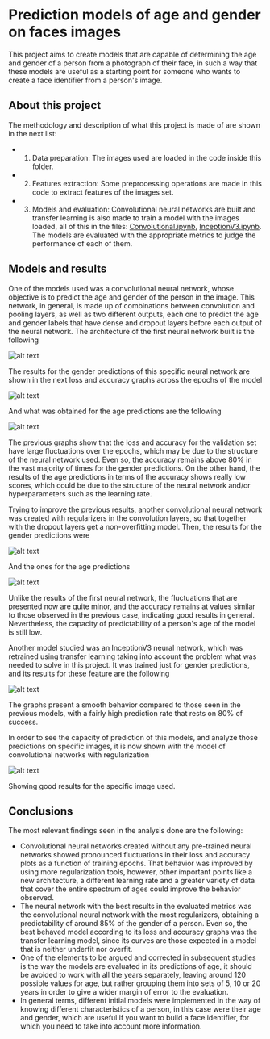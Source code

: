 # Prediction models of age and gender on faces images

This project aims to create models that are capable of determining the age and gender of a person from a photograph of their face, in such a way that these models are useful as a starting point for someone who wants to create a face identifier from a person's image.

## About this project

The methodology and description of what this project is made of are shown in the next list:

* 1. Data preparation: The images used are loaded in the code inside this folder.
* 2. Features extraction: Some preprocessing operations are made in this code to extract features of the images set.
* 3. Models and evaluation: Convolutional neural networks are built and transfer learning is also made to train a model with the images loaded, all of this in the files: [Convolutional.ipynb](https://github.com/cagutierrezgu/My_Portfolio/blob/e1cda73b1c671396eaa298fefdb30352f91c9488/Faces%20and%20gender%20prediction/3.%20Models%20and%20evaluation/1.%20Convolutional.ipynb), [InceptionV3.ipynb](https://github.com/cagutierrezgu/My_Portfolio/blob/e1cda73b1c671396eaa298fefdb30352f91c9488/Faces%20and%20gender%20prediction/3.%20Models%20and%20evaluation/2.%20InceptionV3.ipynb). The models are evaluated with the appropriate metrics to judge the performance of each of them.

## Models and results

One of the models used was a convolutional neural network, whose objective is to predict the age and gender of the person in the image. This network, in general, is made up of combinations between convolution and pooling layers, as well as two different outputs, each one to predict the age and gender labels that have dense and dropout layers before each output of the neural network. The architecture of the first neural network built is the following

![alt text](image/architecture.png)

The results for the gender predictions of this specific neural network are shown in the next loss and accuracy graphs across the epochs of the model

![alt text](image/convolutional1_gender.png)

And what was obtained for the age predictions are the following

![alt text](image/covolutional1_age.png)

The previous graphs show that the loss and accuracy for the validation set have large fluctuations over the epochs, which may be due to the structure of the neural network used. Even so, the accuracy remains above 80% in the vast majority of times for the gender predictions. On the other hand, the results of the age predictions in terms of the accuracy shows really low scores, which could be due to the structure of the neural network and/or hyperparameters such as the learning rate.

Trying to improve the previous results, another convolutional neural network was created with regularizers in the convolution layers, so that together with the dropout layers get a non-overfitting model. Then, the results for the gender predictions were

![alt text](image/convolutional2_gender.png)

And the ones for the age predictions

![alt text](image/covolutional2_age.png)

Unlike the results of the first neural network, the fluctuations that are presented now are quite minor, and the accuracy remains at values similar to those observed in the previous case, indicating good results in general. Nevertheless, the capacity of predictability of a person's age of the model is still low.

Another model studied was an InceptionV3 neural network, which was retrained using transfer learning taking into account the problem what was needed to solve in this project. It was trained just for gender predictions, and its results for these feature are the following

![alt text](image/inception_gender.png)

The graphs present a smooth behavior compared to those seen in the previous models, with a fairly high prediction rate that rests on 80% of success.

In order to see the capacity of prediction of this models, and analyze those predictions on specific images, it is now shown with the model of convolutional networks with regularization

![alt text](image/prediction.png)

Showing good results for the specific image used.

## Conclusions

The most relevant findings seen in the analysis done are the following:

* Convolutional neural networks created without any pre-trained neural networks showed pronounced fluctuations in their loss and accuracy plots as a function of training epochs. That behavior was improved by using more regularization tools, however, other important points like a new architecture, a different learning rate and a greater variety of data that cover the entire spectrum of ages could improve the behavior observed.
* The neural network with the best results in the evaluated metrics was the convolutional neural network with the most regularizers, obtaining a predictability of around 85% of the gender of a person. Even so, the best behaved model according to its loss and accuracy graphs was the transfer learning model, since its curves are those expected in a model that is neither underfit nor overfit.
* One of the elements to be argued and corrected in subsequent studies is the way the models are evaluated in its predictions of age, it should be avoided to work with all the years separately, leaving around 120 possible values for age, but rather grouping them into sets of 5, 10 or 20 years in order to give a wider margin of error to the evaluation.
* In general terms, different initial models were implemented in the way of knowing different characteristics of a person, in this case were their age and gender, which are useful if you want to build a face identifier, for which you need to take into account more information.
